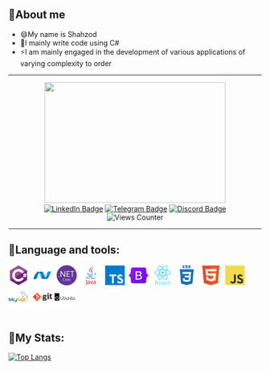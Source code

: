 <!--

Here are some ideas to get you started:

- 🔭 I’m currently working on ...
- 🌱 I’m currently learning ...
- 👯 I’m looking to collaborate on ...
- 🤔 I’m looking for help with ...
- 💬 Ask me about ...
- 📫 How to reach me: ...
- 😄 Pronouns: ...
- ⚡ Fun fact: ...
-->
<h2><b>🐶About me</b></h2>
<ul>
  <li>😄My name is Shahzod</li>
  <li>🔭I mainly write code using C#</li>
  <li>⚡I am mainly engaged in the development of various applications of varying complexity to order</li>
  </ul>
<hr/>
<div class="header"align="center">
  <img src="https://media2.giphy.com/media/v1.Y2lkPTc5MGI3NjExZjA2OTMzNWRjMTg1ZjA0NGRjOTBkNDY0OGQ1ZjVjNjM4MTI2NzBkYyZjdD1n/vzO0Vc8b2VBLi/giphy.gif" width="360" height="240"/>
   <div class="badges">
  <a href="https://www.linkedin.com/in/shahzod-akhrarkhodjaev-8b9841251/"><img src="https://img.shields.io/badge/LinkedIn-blue?logo=linkedin&logoColor=white&style=for-the-badge" alt="LinkedIn Badge"/></a>
       <a href="https://t.me/Shoukkoo"><img src="https://img.shields.io/badge/Telegram-269eda?logo=telegram&style=for-the-badge" alt="Telegram Badge"/></a>
       <a href="https://discordapp.com/users/Shoukko#4175"><img src="https://img.shields.io/badge/Discord-5662f6?logo=discord&style=for-the-badge&logoColor=fff" alt="Discord Badge"/></a>
     <br/>
     <img src="https://komarev.com/ghpvc/?username=Shoukox" alt="Views Counter"/>
  </div>
 </div>
 <hr/>
<h2><b>🔧Language and tools:</b></h2>
<div class="languages">
  <img src="https://github.com/devicons/devicon/blob/master/icons/csharp/csharp-original.svg" title="C#" alt="C#" width="40" height="40"/>&nbsp;
  <img src="https://github.com/devicons/devicon/blob/master/icons/dot-net/dot-net-original.svg" title=".NET" alt=".NET" width="40" height="40"/>&nbsp;
  <img src="https://github.com/devicons/devicon/blob/master/icons/dotnetcore/dotnetcore-original.svg" title=".NET Core" alt=".NET Core" width="40" height="40"/>&nbsp;
  <img src="https://github.com/devicons/devicon/blob/master/icons/java/java-original-wordmark.svg" title="Java" alt="Java" width="40" height="40"/>&nbsp;
  <img src="https://github.com/devicons/devicon/blob/master/icons/typescript/typescript-original.svg" title="TypeScript" alt="TypeScript" width="40" height="40"/>&nbsp;
  <img src="https://github.com/devicons/devicon/blob/master/icons/bootstrap/bootstrap-original.svg" title="Bootstrap" alt="Bootstrap" width="40" height="40"/>&nbsp;
  <img src="https://github.com/devicons/devicon/blob/master/icons/react/react-original-wordmark.svg" title="React" alt="React" width="40" height="40"/>&nbsp;
  <img src="https://github.com/devicons/devicon/blob/master/icons/css3/css3-plain-wordmark.svg"  title="CSS3" alt="CSS" width="40" height="40"/>&nbsp;
  <img src="https://github.com/devicons/devicon/blob/master/icons/html5/html5-original.svg" title="HTML5" alt="HTML" width="40" height="40"/>&nbsp;
  <img src="https://github.com/devicons/devicon/blob/master/icons/javascript/javascript-original.svg" title="JavaScript" alt="JavaScript" width="40" height="40"/>&nbsp;
  <img src="https://github.com/devicons/devicon/blob/master/icons/mysql/mysql-original-wordmark.svg" title="MySQL"  alt="MySQL" width="40" height="40"/>&nbsp;
  <img src="https://github.com/devicons/devicon/blob/master/icons/git/git-original-wordmark.svg" title="Git" **alt="Git" width="40" height="40"/>
  <img src="https://github.com/devicons/devicon/blob/master/icons/ubuntu/ubuntu-plain-wordmark.svg" title="Ubuntu" **alt="Ubuntu" width="40" height="40"/>
</div>
<br/>
<h2><b>👊My Stats:</b></h2>
<div class="stats">
<a href="https://github.com/anuraghazra/github-readme-stats"><img src="https://github-readme-stats.vercel.app/api/top-langs/?username=Shoukox&langs_count=10&layout=compact" alt="Top Langs"></a> <br/>
  <!--<p><img src="https://github-readme-stats.vercel.app/api?username=Shoukox&amp;show_icons=true&amp;theme=transparent" alt="Shoukox's GitHub stats"></p>-->

</div>

